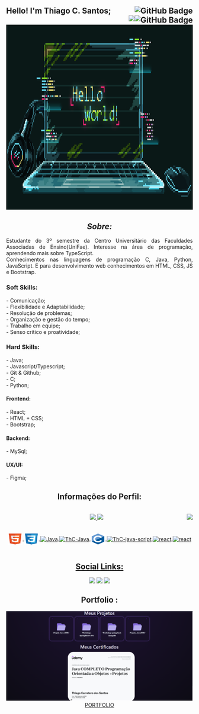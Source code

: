 ## Hello! I'm Thiago C. Santos; <img align="right" src="https://img.shields.io/github/stars/Thiago-CSantos?label=Stars&style=social" alt="GitHub Badge"> <a href="https://github.com/Thiago-CSantos?tab=followers"><img align="right" src="https://img.shields.io/github/followers/Thiago-CSantos?label=Followers&style=social" alt="GitHub Badge"></a> <a href="https://github.com/Thiago-CSantos">  <img align="right" src="https://komarev.com/ghpvc/?username=Thiago-CSantos"></a>


<div align="center">
      <img height ="500" src="https://raw.githubusercontent.com/LeandroDukievicz/LeandroDukievicz/main/gifs/hello.gif"/>
</div>
    
    
<div align = "center">
    
_**<h2>Sobre:</h2>**_
    <p align="justify"> Estudante do 3º semestre da Centro Universitário das Faculdades Associadas de Ensino(UniFae). Interesse na área de programação, aprendendo mais sobre TypeScript.<br> Conhecimentos nas linguagens de programação C, Java, Python, JavaScript. E para desenvolvimento web conhecimentos em HTML, CSS, JS e Bootstrap.
    </p>
</div>     
<p>
<h3><b>Soft Skills:</b></h3>
- Comunicação; <br>
- Flexibilidade e Adaptabilidade; <br>
- Resolução de problemas;<br>
- Organização e gestão do tempo;<br>
- Trabalho em equipe;<br>
- Senso crítico e proatividade;<br>

<h3><b>Hard Skills:</b></h3>
- Java;<br>
- Javascript/Typescript;<br>
- Git & Github;<br>
- C;<br>
- Python;<br>

<h4><b>Frontend:</b></h4> 
      - React;<br>
      - HTML + CSS;<br>
      - Bootstrap;<br>

<h4><b>Backend:</b></h4>
      - MySql;

<h4><b>UX/UI:</b></h4>
      - Figma;
</p>
<section align="center">
  <h2 align="center"> Informações do Perfil:</h2>
  
</section>
      <br>

<div align="center">
      <img align="right" src="https://github-readme-stats.vercel.app/api/top-langs/?username=Thiago-CSantos&langs_count=8&theme=midnight-purple" />
  <a href="https://github.com/Thiago-CSantos">
  <img height="180em" src="https://github-readme-stats.vercel.app/api?username=Thiago-CSantos&show_icons=true&theme=midnight-purple&include_all_commits=true&count_private=true"/>
  <img height="180em" src="https://github-readme-stats.vercel.app/api/top-langs/?username=Thiago-CSantos&layout=compact&langs_count=7&theme=midnight-purple"/>
        <br>
</div>
      <br>
  <div align="center" style="display: inline_block"><br>
  <img align="center" alt="ThC-HTML" height="30" width="40" src="https://raw.githubusercontent.com/devicons/devicon/master/icons/html5/html5-original.svg">
  <img align="center" alt="ThC-CSS" height="30" width="40" src="https://raw.githubusercontent.com/devicons/devicon/master/icons/css3/css3-original.svg">
  <img align="center" alt="Java" height="30" width="40" src="https://cdn.jsdelivr.net/gh/devicons/devicon/icons/javascript/javascript-original.svg">
  <img align="center" alt="ThC-Java" height="30" width="40" src="https://cdn.jsdelivr.net/gh/devicons/devicon/icons/java/java-original.svg">
  <img align="center" alt="ThC-C" height="30" width="40" src="https://raw.githubusercontent.com/devicons/devicon/master/icons/c/c-original.svg">
  <img align="center" alt="ThC-java-script" height="30" width="40" src="https://cdn.jsdelivr.net/gh/devicons/devicon/icons/react/react-original.svg">
  <img align="center" alt="react" height="30" width="40" src="https://cdn.jsdelivr.net/gh/devicons/devicon/icons/figma/figma-original.svg">
  <img align="center" alt="react" height="30" width="40" src="https://cdn.jsdelivr.net/gh/devicons/devicon/icons/python/python-original.svg">
</div>
  <div align="center"> 
        <br>
<h2 align="center">Social Links:</h2>
  <a href="https://www.instagram.com/__thcx.y__/" target="_blank"><img src="https://img.shields.io/badge/-Instagram-%23E4405F?style=for-the-badge&logo=instagram&logoColor=white" target="_blank"></a>
  <a href = "mailto:thiagocarretero433@gmail.com"><img src="https://img.shields.io/badge/Gmail-D14836?style=for-the-badge&logo=gmail&logoColor=white" target="_blank"></a>
  <a href="https://www.linkedin.com/in/thiago-santos-thc/" target="_blank"><img  src="https://img.shields.io/badge/-LinkedIn-%230077B5?style=for-the-badge&logo=linkedin&logoColor=white" target="_blank"></a>
</div>

 
  <div align="center">
  
<div align = "center">
    <h2 align="center">Portfolio : </h2>
  <a href="https://portifolio-thiago-santos.netlify.app/" target="_blank"> <img src="https://github.com/Thiago-CSantos/assets/blob/main/CapturaPortfolio.png" alt="Captuta de  Portifólio-ThiagoCSantos"> PORTFOLIO</a>
  </div>
 </div>
<!-- 
<section align="center">
   <h2>Linguagens/Frameworks e Ferramentas:</h2>
   <p>Estas são as linguagens e as ferramentas que estou em aprendizado no momento, Você poderá navegar pelos repositórios de acordo com a tecnologia e os projetos que foram criados no processo de aprendizado de cada linguagem ou framework ...</p><br><br>

<table align="center" border="10px" >
      <tr>
            <td><img  height="200em" src="https://github.com/LeandroDukievicz/CERTIFICATES/blob/main/certificate-icon.gif" target="_blank"></td> 
            <td><p>Estou sempre me atualizando e aprendendo continuamente novas tecnologias,<br> e caso queira conferir um poucos dos cursos ao qual já passei,<br> é so clicar ao lado, ou conferir os projetos de acordo com <br>a linguagem ou framework logo abaixo !</p></td>
             <td><a href="https://github.com/LeandroDukievicz/CERTIFICATES"><i><strong>Confira Aqui!</i></strong></a></td> 
      </tr>
</table>      
      
<table align="center" border="5px" >
      <tr>
            <td><img height ="100em"src="https://cdn.jsdelivr.net/gh/devicons/devicon/icons/css3/css3-original-wordmark.svg" /></td> 
             <td><a href="https://github.com/LeandroDukievicz/First_Projects"><i><strong>1-First Projects</i></strong></a></td>
             <td><a href="https://github.com/LeandroDukievicz/DoctorPinguimPortifolio"><i><strong>2-Dr. Pinguim</i></strong></a></td>
             <td><a href="https://github.com/LeandroDukievicz/Mod52_frontend"><i><strong>3 - Mod 52-Front End</i></strong></a></td> 
             <td><a href="https://github.com/LeandroDukievicz/clone-homepage-instagram"><i><strong>4-Clone Home P. Instagram <i></strong></a></td> 
             <td><a href="https://github.com/LeandroDukievicz/css-html-agencia"><i><strong>5-Projeto Agência</i></strong></a></td>      
      </tr>
</table>      
        
<table align="center" border="5px" >
      <tr>
            <td><img height ="100em"src="https://cdn.jsdelivr.net/gh/devicons/devicon/icons/php/php-original.svg" /></td> 
             <td ><a href="https://github.com/LeandroDukievicz/php-lessons"><i><strong>&nbsp;&nbsp;&nbsp;&nbsp;&nbsp;&nbsp;&nbsp;&nbsp;1 - Repositório - Php Lessons&nbsp;&nbsp;&nbsp;&nbsp;&nbsp;&nbsp;&nbsp;&nbsp;&nbsp; </i></strong></a></td>
             <td><a href="https://github.com/LeandroDukievicz/back-end-1"><i><strong>&nbsp;&nbsp;&nbsp;&nbsp;&nbsp;2 - Módulo Fac - Back End 01&nbsp;&nbsp;&nbsp;&nbsp;&nbsp;&nbsp;</i></strong></a></td> 
      </tr>
</table>        
                
<table align="center" border="5px" >
      <tr>
            <td><img height ="100em"src="https://cdn.jsdelivr.net/gh/devicons/devicon/icons/sass/sass-original.svg" /></td> 
             <td><a href="https://github.com/LeandroDukievicz/sass-project-agency"><i><strong> 1 - Projeto  Agência</i></strong></a></td>
             <td><a href="https://github.com/LeandroDukievicz/sass-project-electrum"><i><strong> 2 - Projeto  E-Commerce Electrum</i></strong></a></td>
             <td><a href="https://github.com/LeandroDukievicz/sass-project-agency"><i><strong> 3 - Projeto  Agência</a></i></strong></td> 
      </tr>
</table>
      
<table align="center" border="5px" >
      <tr>
            <td><img height ="100em"src="https://cdn.jsdelivr.net/gh/devicons/devicon/icons/bootstrap/bootstrap-plain-wordmark.svg" /></td> 
             <td><a href="https://github.com/LeandroDukievicz/bootstrap-urban-arts"><i><strong>1 - Projeto Artes Urbanas </i></strong></a></td>
             <td><a href="#"><i><strong>2 - Projeto</i></strong></a></td>
             <td><a href="#"><i><strong>3 - Projeto </i></strong></a></td> 
      </tr>
</table> -->

  
<!--
<div align="center">
  <a href="https://github.com/Thiago-CSantos">
  <img height="180em" src="https://github-readme-stats.vercel.app/api?username=Thiago-CSantos&show_icons=true&theme=midnight-purple&include_all_commits=true&count_private=true"/>
  <img height="180em" src="https://github-readme-stats.vercel.app/api/top-langs/?username=Thiago-CSantos&layout=compact&langs_count=7&theme=midnight-purple"/>
</div>
  <div style="display: inline_block"><br>
  <img align="center" alt="ThC-HTML" height="30" width="40" src="https://raw.githubusercontent.com/devicons/devicon/master/icons/html5/html5-original.svg">
  <img align="center" alt="ThC-CSS" height="30" width="40" src="https://raw.githubusercontent.com/devicons/devicon/master/icons/css3/css3-original.svg">
  <img align="center" alt="ThC-C++" height="30" width="40" src="https://cdn-icons-png.flaticon.com/512/6132/6132222.png">
  <img align="center" alt="ThC-ASP" height="30" width="40" src="https://pics.freeicons.io/uploads/icons/png/14621971553750220-512.png">
  <img align="center" alt="ThC-Java" height="30" width="40" src="https://cdn.jsdelivr.net/gh/devicons/devicon/icons/java/java-original.svg">
  
</div>
  
  ##
  
  
  <div> 
  <a href="https://www.instagram.com/__thcx.y__/" target="_blank"><img src="https://img.shields.io/badge/-Instagram-%23E4405F?style=for-the-badge&logo=instagram&logoColor=white" target="_blank"></a>
  <a href = "mailto:thiagocarretero433@gmail.com"><img src="https://img.shields.io/badge/Gmail-D14836?style=for-the-badge&logo=gmail&logoColor=white" target="_blank"></a>
  <a href="https://www.linkedin.com/in/thiago-santos-thc/" target="_blank"><img  src="https://img.shields.io/badge/-LinkedIn-%230077B5?style=for-the-badge&logo=linkedin&logoColor=white" target="_blank"></a>
    
</div>
-->
